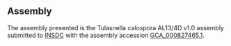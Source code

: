 

Assembly
--------

The assembly presented is the Tulasnella calospora AL13/4D v1.0 assembly
submitted to [INSDC](http://www.insdc.org) with the assembly accession
[GCA\_000827465.1](http://www.ebi.ac.uk/ena/data/view/GCA_000827465.1).
